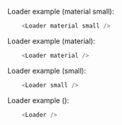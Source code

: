 Loader example (material small):

```js
    <Loader material small />
```

Loader example (material):

```js
    <Loader material />
```

Loader example (small):

```js
    <Loader small />
```

Loader example ():

```js
    <Loader />
```
